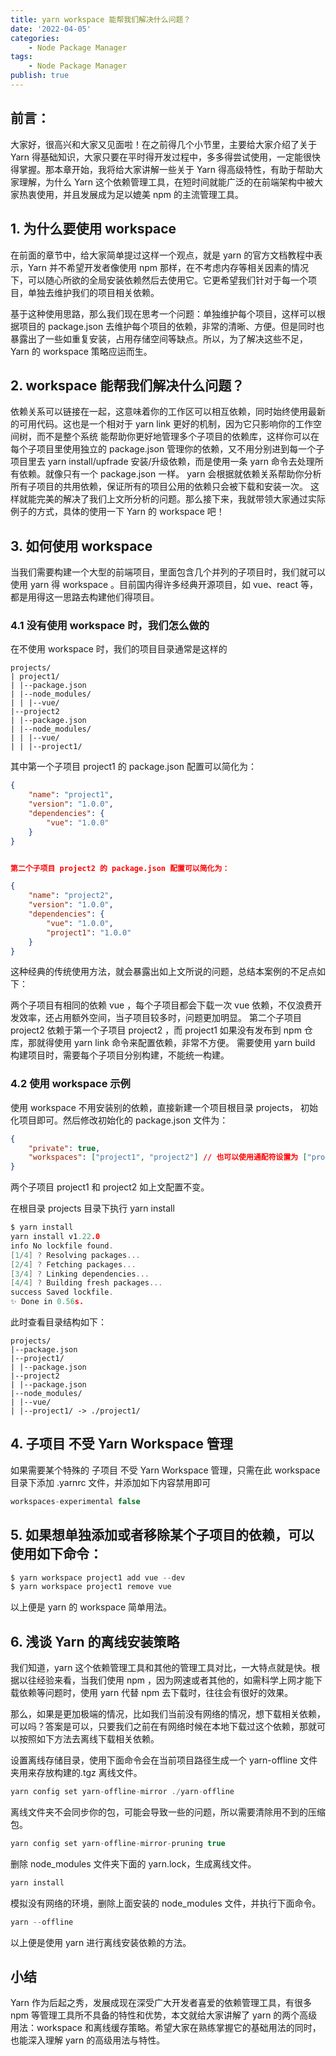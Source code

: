 ```yaml
---
title: yarn workspace 能帮我们解决什么问题？
date: '2022-04-05'
categories:
    - Node Package Manager
tags:
    - Node Package Manager
publish: true
---
```


## 前言：

大家好，很高兴和大家又见面啦！在之前得几个小节里，主要给大家介绍了关于 Yarn 得基础知识，大家只要在平时得开发过程中，多多得尝试使用，一定能很快得掌握。那本章开始，我将给大家讲解一些关于 Yarn 得高级特性，有助于帮助大家理解，为什么 Yarn 这个依赖管理工具，在短时间就能广泛的在前端架构中被大家热衷使用，并且发展成为足以媲美 npm 的主流管理工具。

## 1. 为什么要使用 workspace

在前面的章节中，给大家简单提过这样一个观点，就是 yarn 的官方文档教程中表示，Yarn 并不希望开发者像使用 npm 那样，在不考虑内存等相关因素的情况下，可以随心所欲的全局安装依赖然后去使用它。它更希望我们针对于每一个项目，单独去维护我们的项目相关依赖。

基于这种使用思路，那么我们现在思考一个问题：单独维护每个项目，这样可以根据项目的 package.json 去维护每个项目的依赖，非常的清晰、方便。但是同时也暴露出了一些如重复安装，占用存储空间等缺点。所以，为了解决这些不足，Yarn 的 workspace 策略应运而生。

## 2. workspace 能帮我们解决什么问题？

依赖关系可以链接在一起，这意味着你的工作区可以相互依赖，同时始终使用最新的可用代码。这也是一个相对于 yarn link 更好的机制，因为它只影响你的工作空间树，而不是整个系统
能帮助你更好地管理多个子项目的依赖库，这样你可以在每个子项目里使用独立的 package.json 管理你的依赖，又不用分别进到每一个子项目里去 yarn install/upfrade 安装/升级依赖，而是使用一条 yarn 命令去处理所有依赖。就像只有一个 package.json 一样。
yarn 会根据就依赖关系帮助你分析所有子项目的共用依赖，保证所有的项目公用的依赖只会被下载和安装一次。
这样就能完美的解决了我们上文所分析的问题。那么接下来，我就带领大家通过实际例子的方式，具体的使用一下 Yarn 的 workspace 吧！

## 3. 如何使用 workspace

当我们需要构建一个大型的前端项目，里面包含几个并列的子项目时，我们就可以使用 yarn 得 workspace 。目前国内得许多经典开源项目，如 vue、react 等，都是用得这一思路去构建他们得项目。

### 4.1 没有使用 workspace 时，我们怎么做的

在不使用 workspace 时，我们的项目目录通常是这样的

```
projects/
| project1/
| |--package.json
| |--node_modules/
| | |--vue/
|--project2
| |--package.json
| |--node_modules/
| | |--vue/
| | |--project1/

```

其中第一个子项目 project1 的 package.json 配置可以简化为：

```json
{
    "name": "project1",
    "version": "1.0.0",
    "dependencies": {
        "vue": "1.0.0"
    }
}
```

```json

第二个子项目 project2 的 package.json 配置可以简化为：

{
    "name": "project2",
    "version": "1.0.0",
    "dependencies": {
        "vue": "1.0.0",
        "project1": "1.0.0"
    }
}
```

这种经典的传统使用方法，就会暴露出如上文所说的问题，总结本案例的不足点如下：

两个子项目有相同的依赖 vue ，每个子项目都会下载一次 vue 依赖，不仅浪费开发效率，还占用额外空间，当子项目较多时，问题更加明显。
第二个子项目 project2 依赖于第一个子项目 project2 ，而 project1 如果没有发布到 npm 仓库，那就得使用 yarn link 命令来配置依赖，非常不方便。
需要使用 yarn build 构建项目时，需要每个子项目分别构建，不能统一构建。

### 4.2 使用 workspace 示例

使用 workspace 不用安装别的依赖，直接新建一个项目根目录 projects， 初始化项目即可。然后修改初始化的 package.json 文件为：

```json
{
    "private": true,
    "workspaces": ["project1", "project2"] // 也可以使用通配符设置为 ["project*"]，开源社区则都基本上使用 "workspaces": ["packages/*"] 的目录结构。
}
```

两个子项目 project1 和 project2 如上文配置不变。

在根目录 projects 目录下执行 yarn install

```c
$ yarn install
yarn install v1.22.0
info No lockfile found.
[1/4] ? Resolving packages...
[2/4] ? Fetching packages...
[3/4] ? Linking dependencies...
[4/4] ? Building fresh packages...
success Saved lockfile.
✨ Done in 0.56s.

```

此时查看目录结构如下：

```
projects/
|--package.json
|--project1/
| |--package.json
|--project2
| |--package.json
|--node_modules/
| |--vue/
| |--project1/ -> ./project1/

```

## 4. 子项目 不受 Yarn Workspace 管理

如果需要某个特殊的 子项目 不受 Yarn Workspace 管理，只需在此 workspace 目录下添加 .yarnrc 文件，并添加如下内容禁用即可

```c
workspaces-experimental false
```

## 5. 如果想单独添加或者移除某个子项目的依赖，可以使用如下命令：

```c
$ yarn workspace project1 add vue --dev
$ yarn workspace project1 remove vue
```

以上便是 yarn 的 workspace 简单用法。

## 6. 浅谈 Yarn 的离线安装策略

我们知道，yarn 这个依赖管理工具和其他的管理工具对比，一大特点就是快。根据以往经验来看，当我们使用 npm ，因为网速或者其他的，如需科学上网才能下载依赖等问题时，使用 yarn 代替 npm 去下载时，往往会有很好的效果。

那么，如果是更加极端的情况，比如我们当前没有网络的情况，想下载相关依赖，可以吗？答案是可以，只要我们之前在有网络时候在本地下载过这个依赖，那就可以按照如下方法去离线下载相关依赖。

设置离线存储目录，使用下面命令会在当前项目路径生成一个 yarn-offline 文件夹用来存放构建的.tgz 离线文件。

```c
yarn config set yarn-offline-mirror ./yarn-offline
```

离线文件夹不会同步你的包，可能会导致一些的问题，所以需要清除用不到的压缩包。

```c
yarn config set yarn-offline-mirror-pruning true

```

删除 node_modules 文件夹下面的 yarn.lock，生成离线文件。

```c
yarn install

```

模拟没有网络的环境，删除上面安装的 node_modules 文件，并执行下面命令。

```c
yarn --offline
```

以上便是使用 yarn 进行离线安装依赖的方法。

## 小结

Yarn 作为后起之秀，发展成现在深受广大开发者喜爱的依赖管理工具，有很多 npm 等管理工具所不具备的特性和优势，本文就给大家讲解了 yarn 的两个高级用法：workspace 和离线缓存策略。希望大家在熟练掌握它的基础用法的同时，也能深入理解 yarn 的高级用法与特性。
